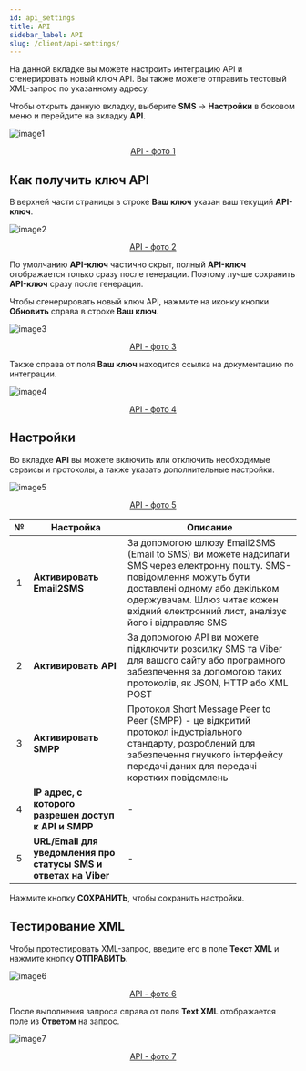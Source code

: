 ```yaml
---
id: api_settings
title: API
sidebar_label: API
slug: /client/api-settings/
---
```


На данной вкладке вы можете настроить интеграцию API и сгенерировать новый ключ API. Вы также можете отправить тестовый XML-запрос по указанному адресу.

Чтобы открыть данную вкладку, выберите **SMS** → **Настройки** в боковом меню и перейдите на вкладку **API**.

![image1](/img/ru/client_settings_api/image1.png "API") <center><u>API - фото 1</u></center>

## Как получить ключ API

В верхней части страницы в строке **Ваш ключ** указан ваш текущий **API-ключ**.

![image2](/img/ru/client_settings_api/image2.png "API") <center><u>API - фото 2</u></center>

По умолчанию **API-ключ** частично скрыт, полный **API-ключ** отображается только сразу после генерации. Поэтому лучше сохранить **API-ключ** сразу после генерации.

Чтобы сгенерировать новый ключ API, нажмите на иконку кнопки **Обновить** справа в строке **Ваш ключ**.

![image3](/img/ru/client_settings_api/image3.png "API") <center><u>API - фото 3</u></center>

Также справа от поля **Ваш ключ** находится ссылка на документацию по интеграции.

![image4](/img/ru/client_settings_api/image4.png "API") <center><u>API - фото 4</u></center>

## Настройки

Во вкладке **API** вы можете включить или отключить необходимые сервисы и протоколы, а также указать дополнительные настройки.

![image5](/img/ru/client_settings_api/image5.png "API") <center><u>API - фото 5</u></center>

|  №  | Настройка | Описание |
| :-: | --------- | -------- |
| 1 | **Активировать Email2SMS** | За допомогою шлюзу Email2SMS (Email to SMS) ви можете надсилати SMS через електронну пошту. SMS-повідомлення можуть бути доставлені одному або декільком одержувачам. Шлюз читає кожен вхідний електронний лист, аналізує його і відправляє SMS |
| 2 | **Активировать API** | За допомогою API ви можете підключити розсилку SMS та Viber для вашого сайту або програмного забезпечення за допомогою таких протоколів, як JSON, HTTP або XML POST |
| 3 | **Активировать SMPP** | Протокол Short Message Peer to Peer (SMPP) - це відкритий протокол індустріального стандарту, розроблений для забезпечення гнучкого інтерфейсу передачі даних для передачі коротких повідомлень |
| 4 | **IP адрес, с которого разрешен доступ к API и SMPP** | - |
| 5 | **URL/Email для уведомления про статусы SMS и ответах на Viber** | - |

Нажмите кнопку **СОХРАНИТЬ**, чтобы сохранить настройки.

## Тестирование XML

Чтобы протестировать XML-запрос, введите его в поле **Текст XML** и нажмите кнопку **ОТПРАВИТЬ**.

![image6](/img/ru/client_settings_api/image6.png "API") <center><u>API - фото 6</u></center>

После выполнения запроса справа от поля **Text XML** отображается поле из **Ответом** на запрос.

![image7](/img/ru/client_settings_api/image7.png "API") <center><u>API - фото 7</u></center>
